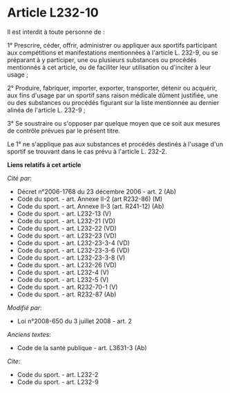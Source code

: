 # Article L232-10

Il est interdit à toute personne de : 

1° Prescrire, céder, offrir, administrer ou appliquer aux sportifs participant aux compétitions et manifestations mentionnées
à l'article L. 232-9, ou se préparant à y participer, une ou plusieurs substances ou procédés mentionnés à cet article, ou de
faciliter leur utilisation ou d'inciter à leur usage ; 

2° Produire, fabriquer, importer, exporter, transporter, détenir ou acquérir, aux fins d'usage par un sportif sans raison
médicale dûment justifiée, une ou des substances ou procédés figurant sur la liste mentionnée au dernier alinéa de l'article
L. 232-9 ; 

3° Se soustraire ou s'opposer par quelque moyen que ce soit aux mesures de contrôle prévues par le présent titre. 

Le 1° ne s'applique pas aux substances et procédés destinés à l'usage d'un sportif se trouvant dans le cas prévu à l'article
L. 232-2.

**Liens relatifs à cet article**

_Cité par_:

  - Décret n°2006-1768 du 23 décembre 2006 - art. 2 (Ab)
  - Code du sport. - art. Annexe II-2 (art R232-86) (M)
  - Code du sport. - art. Annexe II-3 (art. R241-12) (Ab)
  - Code du sport. - art. L232-13 (V)
  - Code du sport. - art. L232-21 (VD)
  - Code du sport. - art. L232-22 (VD)
  - Code du sport. - art. L232-23 (VD)
  - Code du sport. - art. L232-23-3-4 (VD)
  - Code du sport. - art. L232-23-3-6 (VD)
  - Code du sport. - art. L232-23-3-8 (V)
  - Code du sport. - art. L232-26 (VD)
  - Code du sport. - art. L232-4 (V)
  - Code du sport. - art. L232-5 (V)
  - Code du sport. - art. R232-70-1 (V)
  - Code du sport. - art. R232-87 (Ab)

_Modifié par_:

  - Loi n°2008-650 du 3 juillet 2008 - art. 2

_Anciens textes_:

  - Code de la santé publique - art. L3631-3 (Ab)

_Cite_:

  - Code du sport. - art. L232-2
  - Code du sport. - art. L232-9
